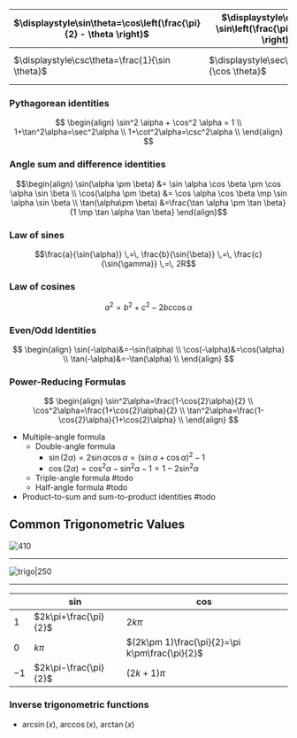 
| $\displaystyle\sin\theta=\cos\left(\frac{\pi}{2} - \theta \right)$ | $\displaystyle\cos\theta = \sin\left(\frac{\pi}{2} - \theta \right)$ | $\displaystyle\tan\theta = \frac{\sin \theta}{\cos \theta}$ |
| ------------------------------------------------------------------ | -------------------------------------------------------------------- | ----------------------------------------------------------- |
| $\displaystyle\csc\theta=\frac{1}{\sin \theta}$                    | $\displaystyle\sec\theta=\frac{1}{\cos \theta}$                      | $\displaystyle\cot\theta = \frac{\cos \theta}{\sin \theta}$ |

### Pythagorean identities
$$
\begin{align}
\sin^2 \alpha + \cos^2 \alpha = 1 \\
1+\tan^2\alpha=\sec^2\alpha \\
1+\cot^2\alpha=\csc^2\alpha \\
\end{align}
$$

### Angle sum and difference identities
$$\begin{align}
\sin(\alpha \pm \beta) &= \sin \alpha \cos \beta \pm \cos \alpha \sin \beta \\
\cos(\alpha \pm \beta) &= \cos \alpha \cos \beta \mp \sin \alpha \sin \beta \\  
\tan(\alpha\pm \beta) &=\frac{\tan \alpha \pm \tan \beta}{1 \mp \tan \alpha \tan \beta}
\end{align}$$
### Law of sines
$$\frac{a}{\sin{\alpha}} \,=\, \frac{b}{\sin{\beta}} \,=\, \frac{c}{\sin{\gamma}} \,=\, 2R$$

### Law of cosines
$$a^2=b^2+c^2-2bc\cos\alpha$$

### Even/Odd Identities 
$$
\begin{align}
\sin(-\alpha)&=-\sin(\alpha) \\ 
\cos(-\alpha)&=\cos(\alpha) \\
\tan(-\alpha)&=-\tan(\alpha) \\
\end{align}
$$

### Power-Reducing Formulas
$$
\begin{align}
\sin^2\alpha=\frac{1-\cos{2}\alpha}{2} \\
\cos^2\alpha=\frac{1+\cos{2}\alpha}{2} \\
\tan^2\alpha=\frac{1-\cos{2}\alpha}{1+\cos{2}\alpha} \\
\end{align}
$$

- Multiple-angle formula
	- Double-angle formula
		- $\sin(2\alpha)=2\sin\alpha\cos\alpha=(\sin \alpha+\cos \alpha)^2-1$
		- $\cos(2\alpha)=\cos^2\alpha-\sin^2\alpha-1=1-2\sin^2\alpha$
	- Triple-angle formula #todo 
	- Half-angle formula #todo 
- Product-to-sum and sum-to-product identities #todo 

## Common Trigonometric Values

![410](https://upload.wikimedia.org/wikipedia/commons/4/4c/Unit_circle_angles_color.svg)


___


![trigo\|250](https://upload.wikimedia.org/wikipedia/commons/7/72/Sinus_und_Kosinus_am_Einheitskreis_1.svg)

___


|      | $\sin$                | $\cos$                                         |
| ---- | --------------------- | ---------------------------------------------- |
| $1$  | $2k\pi+\frac{\pi}{2}$ | $2k\pi$                                        |
| $0$  | $k\pi$                | $(2k\pm 1)\frac{\pi}{2}=\pi k\pm\frac{\pi}{2}$ |
| $-1$ | $2k\pi-\frac{\pi}{2}$ | $(2k + 1)\pi$                                  |
### Inverse trigonometric functions

- $\arcsin(x),~ \arccos(x), ~\arctan(x)$

